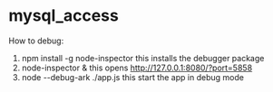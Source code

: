 # mysql_access

How to debug:

1. npm install -g node-inspector
   this installs the debugger package
2. node-inspector &
   this opens http://127.0.0.1:8080/?port=5858
3. node --debug-ark ./app.js
   this start the app in debug mode
